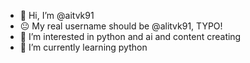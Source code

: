- 👋 Hi, I’m @aitvk91
- 😐 My real username should be @alitvk91, TYPO!
- 👀 I’m interested in python and ai and content creating
- 🌱 I’m currently learning python

<!---
aitvk91/aitvk91 is a ✨ special ✨ repository because its `README.md` (this file) appears on your GitHub profile.
You can click the Preview link to take a look at your changes.
--->

